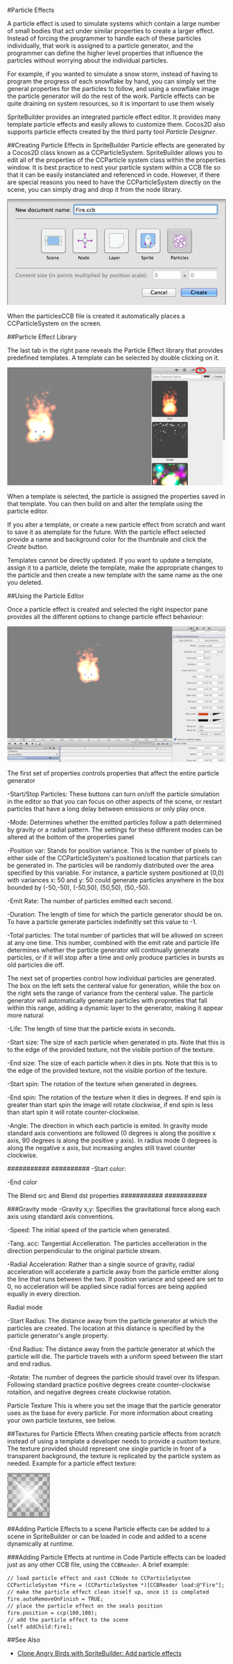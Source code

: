 #Particle Effects

A particle effect is used to simulate systems which contain a large number of small bodies that act under similar properties to create a larger effect.  Instead of forcing the programmer to handle each of these particles individually, that work is assigned to a particle generator, and the programmer can define the higher level properties that influence the particles without worrying about the individual particles.  

For example, if you wanted to simulate a snow storm, instead of having to program the progress of each snowflake by hand, you can simply set the general properties for the particles to follow, and using a snowflake image the particle generator will do the rest of the work.  Particle effects can be quite draining on system resources, so it is important to use them wisely

SpriteBuilder provides an integrated particle effect editor. It provides many template particle effects and easily allows to customize them. Cocos2D also supports particle effects created by the third party tool *Particle Designer*.

##Creating Particle Effects in SpriteBuilder
Particle effects are generated by a Cocos2D class known as a CCParticleSystem.  SpriteBuilder allows you to edit all of the properties of the CCParticle system class within the properties window.  It is best practice to nest your particle system within a CCB file so that it can be easily instanciated and referenced in code.  However, if there are special reasons you need to have the CCParticleSystem directly on the scene, you can simply drag and drop it from the node library.

![image](Particle_CCB.png)

When the particlesCCB file is created it automatically places a CCParticleSystem on the screen.


##Particle Effect Library

The last tab in the right pane reveals the Particle Effect library that provides predefined templates. A template can be selected by double clicking on it.

![image](Particle_Library.png)

When a template is selected, the particle is assigned the properties saved in that template.  You can then build on and alter the template using the particle editor.

If you alter a template, or create a new particle effect from scratch and want to save it as atemplate for the future.  With the particle effect selected provide a name and background color for the thumbnale and click the *Create* button.  
    
Templates cannot be directly updated.  If you want to update a template, assign it to a particle, delete the template, make the appropriate changes to the particle and then create a new template with the same name as the one you deleted.


##Using the Particle Editor

Once a particle effect is created and selected the right inspector pane provides all the different options to change particle effect behaviour:

![image](Particle_Editor.png)

The first set of properties controls properties that affect the entire particle generator

-Start/Stop Particles:  These buttons can turn on/off the particle simulation in the editor so that you can focus on other aspects of the scene, or restart particles that have a long delay between emissions or only play once.

-Mode:  Determines whether the emitted particles follow a path determined by gravity or a radial pattern.  The settings for these different modes can be altered at the bottom of the properties panel

-Position var: Stands for position variance.  This is the number of pixels to either side of the CCParticleSystem's positioned location that particels can be generated in.  The particles will be randomly distributed over the area specified by this variable.  For instance, a particle system positioned at (0,0) with variances x: 50  and y: 50 could generate particles anywhere in the box bounded by (-50,-50), (-50,50), (50,50), (50,-50).

-Emit Rate:  The number of particles emitted each second.

-Duration:   The length of time for which the particle generator should be on.  To have a particle generate particles indefinitly set this value to -1.

-Total particles:  The total number of particles that will be allowed on screen at any one time.  This number, combined with the emit rate and particle life determines whether the particle generator will continually generate particles, or if it will stop after a time and only produce particles in bursts as old particles die off.


The next set of properties control how individual particles are generated.  The box on the left sets the centeral value for generation, while the box on the right sets the range of variance from the centeral value.  The particle generator will automatically generate particles with propreties that fall within this range, adding a dynamic layer to the generator, making it appear more natural

-Life:  The length of time that the particle exists in seconds.

-Start size:  The size of each particle when generated in pts.  Note that this is to the edge of the provided texture, not the visible portion of the texture.

-End size:  The size of each particle when it dies in pts.  Note that this is to the edge of the provided texture, not the visible portion of the texture.

-Start spin: The rotation of the texture when generated in degrees.

-End spin:  The rotation of the texture when it dies in degrees.  If end spin is greater than start spin the image will rotate clockwise, if end spin is less than start spin it will rotate counter-clockwise.

-Angle:  The direction in which each particle is emited.  In gravity mode standard axis conventions are followed (0 degrees is along the positive x axis, 90 degrees is along the positive y axis).  In radius mode 0 degrees is along the negative x axis, but increasing angles still travel counter clockwise.


###########
##########
-Start color:

-End color

The Blend src and Blend dst properties
###########
###########

###Gravity mode
-Gravity x,y: Specifies the gravitational force along each axis using standard axis conventions.  

-Speed:  The initial speed of the particle when generated.

-Tang. acc:  Tangential Accelleration.  The particles accelleration in the direction perpendicular to the original particle stream.

-Radial Acceleration: Rather than a single source of gravity, radial acceleration will accelerate a particle away from the particle emitter along the line that runs between the two.  If position variance and speed are set to 0, no acceleration will be applied since radial forces are being applied equally in every direction.


Radial mode

-Start Radius:  The distance away from the particle generator at which the particles are created.  The location at this distance is specified by the particle generator's angle property.

-End Radius:  The distance away from the particle generator at which the particle will die.  The particle travels with a uniform speed between the start and end radius.

-Rotate:  The number of degrees the particle should travel over its lifespan.  Following standard practice positive degrees create counter-clockwise rotaition, and negative degrees create clockwise rotation.



Particle Texture
This is where you set the image that the particle generator uses as the base for every particle.  For more information about creating your own particle textures, see below.

##Textures for Particle Effects
When creating particle effects from scratch instead of using a template a developer needs to provide a custom texture. The texture provided should represent one single particle in front of a transparent background, the texture is replicated by the particle system as needed. Example for a particle effect texture:

![image](particle_stars.png)

##Adding Particle Effects to a scene
Particle effects can be added to a scene in SpriteBuilder or can be loaded in code and added to a scene dynamically at runtime.


###Adding Particle Effects at runtime in Code
Particle effects can be loaded just as any other CCB file, using the `CCBReader`. A brief example:

	// load particle effect and cast CCNode to CCParticleSystem
	CCParticleSystem *fire = (CCParticleSystem *)[CCBReader load:@"Fire"];
	// make the particle effect clean itself up, once it is completed
	fire.autoRemoveOnFinish = TRUE;
	// place the particle effect on the seals position
	fire.position = ccp(100,100);
	// add the particle effect to the scene
	[self addChild:fire];

##See Also

- [Clone Angry Birds with SpriteBuilder: Add particle effects](https://www.makegameswith.us/tutorials/getting-started-with-spritebuilder/particle-effect/)
